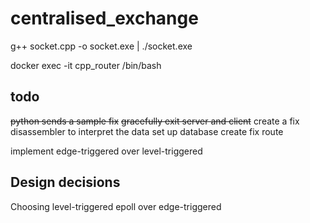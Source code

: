 # centralised_exchange
g++ socket.cpp -o socket.exe | ./socket.exe

docker exec -it cpp_router /bin/bash

## todo
~~python sends a sample fix~~
~~gracefully exit server and client~~
create a fix disassembler to interpret the data
set up database
create fix route 

implement edge-triggered over level-triggered
## Design decisions

Choosing level-triggered epoll over edge-triggered 
